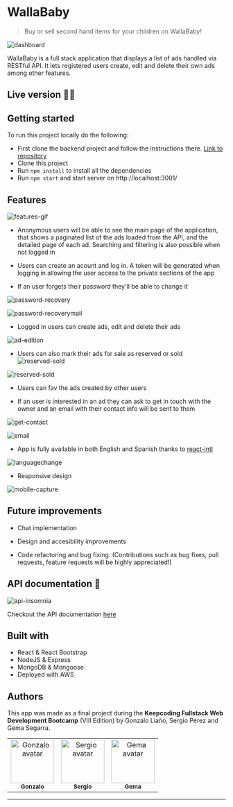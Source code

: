 # WallaBaby 

> Buy or sell second hand items for your children on WallaBaby! 

![dashboard](https://github.com/wallaclone/wallaclone-front/blob/readme/readme-imgs/dashboard.png)


WallaBaby is a full stack application that displays a list of ads handled via RESTful API. It lets registered users create, edit and delete their own ads among other features. 


## Live version 🚀🚀

## Getting started 

To run this project locally do the following:

- First clone the backend project and follow the instructions there. [Link to repository](https://github.com/wallaclone/wallaclone_back)
- Clone this project
- Run ```npm install``` to install all the dependencies
- Run ```npm start``` and start server on http://localhost:3001/ 


## Features

![features-gif](https://github.com/wallaclone/wallaclone-front/blob/readme/readme-imgs/use-example.gif)

- Anonymous users will be able to see the main page of the application, that shows a paginated list of the ads loaded from the API, and the detailed page of each ad. Searching and filtering is also possible when not logged in

- Users can create an acount and log in. A token will be generated when logging in allowing the user access to the private sections of the app

- If an user forgets their password they'll be able to change it 

![password-recovery](https://github.com/wallaclone/wallaclone-front/blob/readme/readme-imgs/password-recoverypage.png)

![password-recoverymail](https://github.com/wallaclone/wallaclone-front/blob/readme/readme-imgs/password-recoverymail.png)


- Logged in users can create ads, edit and delete their ads 

![ad-edition](https://github.com/wallaclone/wallaclone-front/blob/readme/readme-imgs/edit-ad.gif)


- Users can also mark their ads for sale as reserved or sold
![reserved-sold](https://github.com/wallaclone/wallaclone-front/blob/readme/readme-imgs/reserved-sold2.png)

![reserved-sold](https://github.com/wallaclone/wallaclone-front/blob/readme/readme-imgs/reserved-sold.png)


- Users can fav the ads created by other users 

- If an user is interested in an ad they can ask to get in touch with the owner and an email with their contact info will be sent to them

![get-contact](https://github.com/wallaclone/wallaclone-front/blob/readme/readme-imgs/contact.png)

![email](https://github.com/wallaclone/wallaclone-front/blob/readme/readme-imgs/contactmail.png)


- App is fully available in both English and Spanish thanks to [react-intl](https://formatjs.io/docs/react-intl/components/)

![languagechange](https://github.com/wallaclone/wallaclone-front/blob/readme/readme-imgs/language.gif)


- Responsive design

![mobile-capture](https://github.com/wallaclone/wallaclone-front/blob/readme/readme-imgs/responsive.png)

## Future improvements

- Chat implementation

- Design and accesibility improvements

- Code refactoring and bug fixing. (Contributions such as bug fixes, pull requests, feature requests will be highly appreciated!)

## API documentation  📖
![api-insomnia](https://github.com/wallaclone/wallaclone-front/blob/readme/readme-imgs/apidocu.png)

Checkout the API documentation [here](http://instinctive-tub.surge.sh/)

## Built with 

- React & React Bootstrap
- NodeJS & Express
- MongoDB & Mongoose
- Deployed with AWS

## Authors 

This app was made as a final project during the **Keepcoding Fullstack Web Development Bootcamp** (VIII Edition) by Gonzalo Liaño, Sergio Pérez and Gema Segarra.

<table>
<tr><td align="center"><a href="https://github.com/Gon99"><img src="https://avatars0.githubusercontent.com/u/43567070?v=4" width="100px;" alt="Gonzalo avatar"/><br/><sub><b>Gonzalo</b></sub></a><br/><a href="https://github.com/Gon99"></a>
<td align="center"><a href="https://github.com/SergyPC"><img src="https://avatars2.githubusercontent.com/u/57828810?v=4" width="100px;" alt="Sergio avatar"/><br/><sub><b>Sergio</b></sub></a><br/><a href="https://github.com/SergyPC">
<td align="center"><a href="https://github.com/gemasegarra"><img src="https://avatars2.githubusercontent.com/u/40056297?v=4" width="100px;" alt="Gema avatar"/><br/><sub><b>Gema</b></sub></a><br/><a href="https://github.com/gemasegarra"></a>
</a>
</table>


---
